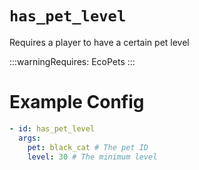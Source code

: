 # `has_pet_level`

Requires a player to have a certain pet level

:::warningRequires:
EcoPets
:::

# Example Config
```yaml
- id: has_pet_level
  args:
    pet: black_cat # The pet ID
    level: 30 # The minimum level
```
